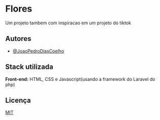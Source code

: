 
# Flores

Um projeto tambem com inspiracao em um projeto do tiktok


## Autores

- [@JoaoPedroDiasCoelho](https://www.github.com/JoaoPedroDiasCoelho)

## Stack utilizada

**Front-end:** HTML, CSS e Javascript(usando a framework do Laravel do php)

## Licença

[MIT](https://choosealicense.com/licenses/mit/)




